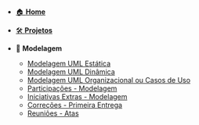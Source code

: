 <!-- docs/_sidebar.md -->

- [🏠 **Home**](README.md)
- [🛠️ **Projetos**](/docs/Projeto/Projeto.md)

- 📐 **Modelagem**
  - [Modelagem UML Estática](Modelagem/2.1.ModelagemEstatica.md)
  - [Modelagem UML Dinâmica](Modelagem/2.2.ModelagemDinamica.md)
  - [Modelagem UML Organizacional ou Casos de Uso](Modelagem/2.3.ModelagemOrganizacionalCasosDeUso.md)
  - [Participações - Modelagem](Modelagem/2.4.ParticipacoesModelagem.md)
  - [Iniciativas Extras - Modelagem](Modelagem/2.5.IniciativasExtras.md)
  - [Correções - Primeira Entrega](Modelagem/CorrecoesPrimeiraEntrega.md)
  - [Reuniões - Atas](Modelagem/2.6.Reunioes.md)
